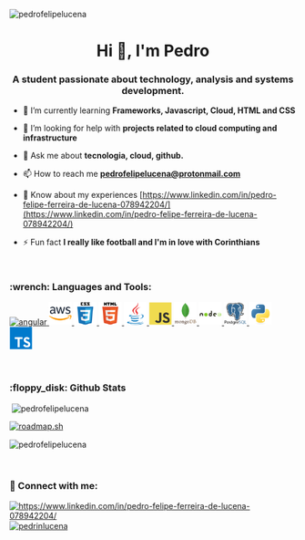 
<p align="left"> <img src="https://komarev.com/ghpvc/?username=pedrofelipelucena&label=Profile%20views&color=0e75b6&style=flat" alt="pedrofelipelucena" /> </p>
<h1 align="center">Hi 👋, I'm Pedro</h1>
<h3 align="center">A student passionate about technology, analysis and systems development.</h3>


- 🌱 I’m currently learning **Frameworks, Javascript, Cloud, HTML and CSS**

- 🤝 I’m looking for help with **projects related to cloud computing and infrastructure**

- 💬 Ask me about **tecnologia, cloud, github.**

- 📫 How to reach me **pedrofelipelucena@protonmail.com**

- 📄 Know about my experiences [https://www.linkedin.com/in/pedro-felipe-ferreira-de-lucena-078942204/](https://www.linkedin.com/in/pedro-felipe-ferreira-de-lucena-078942204/)

- ⚡ Fun fact **I really like football and I'm in love with Corinthians**
</br>

<h3 align="left"> :wrench: Languages and Tools:</h3>
<p align="left"> <a href="https://angular.io" target="_blank" rel="noreferrer"> <img src="https://angular.io/assets/images/logos/angular/angular.svg" alt="angular" width="40" height="40"/> </a> <a href="https://aws.amazon.com" target="_blank" rel="noreferrer"> <img src="https://raw.githubusercontent.com/devicons/devicon/master/icons/amazonwebservices/amazonwebservices-original-wordmark.svg" alt="aws" width="40" height="40"/> </a> <a href="https://www.w3schools.com/css/" target="_blank" rel="noreferrer"> <img src="https://raw.githubusercontent.com/devicons/devicon/master/icons/css3/css3-original-wordmark.svg" alt="css3" width="40" height="40"/> </a> <a href="https://www.w3.org/html/" target="_blank" rel="noreferrer"> <img src="https://raw.githubusercontent.com/devicons/devicon/master/icons/html5/html5-original-wordmark.svg" alt="html5" width="40" height="40"/> </a> <a href="https://www.java.com" target="_blank" rel="noreferrer"> <img src="https://raw.githubusercontent.com/devicons/devicon/master/icons/java/java-original.svg" alt="java" width="40" height="40"/> </a> <a href="https://developer.mozilla.org/en-US/docs/Web/JavaScript" target="_blank" rel="noreferrer"> <img src="https://raw.githubusercontent.com/devicons/devicon/master/icons/javascript/javascript-original.svg" alt="javascript" width="40" height="40"/> </a> <a href="https://www.mongodb.com/" target="_blank" rel="noreferrer"> <img src="https://raw.githubusercontent.com/devicons/devicon/master/icons/mongodb/mongodb-original-wordmark.svg" alt="mongodb" width="40" height="40"/> </a> <a href="https://nodejs.org" target="_blank" rel="noreferrer"> <img src="https://raw.githubusercontent.com/devicons/devicon/master/icons/nodejs/nodejs-original-wordmark.svg" alt="nodejs" width="40" height="40"/> </a> <a href="https://www.postgresql.org" target="_blank" rel="noreferrer"> <img src="https://raw.githubusercontent.com/devicons/devicon/master/icons/postgresql/postgresql-original-wordmark.svg" alt="postgresql" width="40" height="40"/> </a> <a href="https://www.python.org" target="_blank" rel="noreferrer"> <img src="https://raw.githubusercontent.com/devicons/devicon/master/icons/python/python-original.svg" alt="python" width="40" height="40"/> </a> <a href="https://www.typescriptlang.org/" target="_blank" rel="noreferrer"> <img src="https://raw.githubusercontent.com/devicons/devicon/master/icons/typescript/typescript-original.svg" alt="typescript" width="40" height="40"/> </a> </p>
</br>
<h3 align="left"> :floppy_disk: Github Stats</h3>
<p>&nbsp;<img align="center" src="https://github-readme-stats.vercel.app/api?username=pedrofelipelucena&show_icons=true&locale=en" alt="pedrofelipelucena" /></p>
<a href="https://roadmap.sh"><img src="https://api.roadmap.sh/v1-badge/tall/6484800887dba4077125b800?variant=dark" alt="roadmap.sh"/></a>
<p><img align="center" src="https://github-readme-stats.vercel.app/api/top-langs?username=pedrofelipelucena&show_icons=true&locale=en&layout=compact" alt="pedrofelipelucena" /></p>
  </br>
<h3 align="left"> 📨 Connect with me:</h3>
<p align="left">
<a href="https://linkedin.com/in/https://www.linkedin.com/in/pedro-felipe-ferreira-de-lucena-078942204/" target="blank"><img align="center" src="https://raw.githubusercontent.com/rahuldkjain/github-profile-readme-generator/master/src/images/icons/Social/linked-in-alt.svg" alt="https://www.linkedin.com/in/pedro-felipe-ferreira-de-lucena-078942204/" height="30" width="40" /></a>
<a href="https://instagram.com/pedrinlucena" target="blank"><img align="center" src="https://raw.githubusercontent.com/rahuldkjain/github-profile-readme-generator/master/src/images/icons/Social/instagram.svg" alt="pedrinlucena" height="30" width="40" /></a>

</p>


